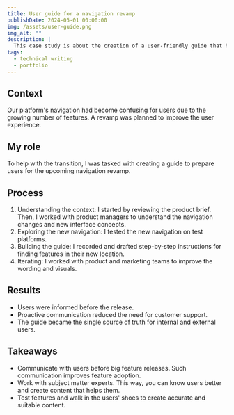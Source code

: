 ```yaml
---
title: User guide for a navigation revamp
publishDate: 2024-05-01 00:00:00
img: /assets/user-guide.png
img_alt: ""
description: |
  This case study is about the creation of a user-friendly guide that helps the transition during a navigation revamp on a platform. This case study is based on a product I documented.
tags:
  - technical writing
  - portfolio
---
```


## Context

Our platform's navigation had become confusing for users due to the growing number of features. A revamp was planned to improve the user experience.

## My role

To help with the transition, I was tasked with creating a guide to prepare users for the upcoming navigation revamp.

## Process

1. Understanding the context: I started by reviewing the product brief. Then, I worked with product managers to understand the navigation changes and new interface concepts.
2. Exploring the new navigation: I tested the new navigation on test platforms.
3. Building the guide: I recorded and drafted step-by-step instructions for finding features in their new location.
4. Iterating: I worked with product and marketing teams to improve the wording and visuals.

## Results

- Users were informed before the release.
- Proactive communication reduced the need for customer support.
- The guide became the single source of truth for internal and external users.

## Takeaways

- Communicate with users before big feature releases. Such communication improves feature adoption.
- Work with subject matter experts. This way, you can know users better and create content that helps them.
- Test features and walk in the users' shoes to create accurate and suitable content.